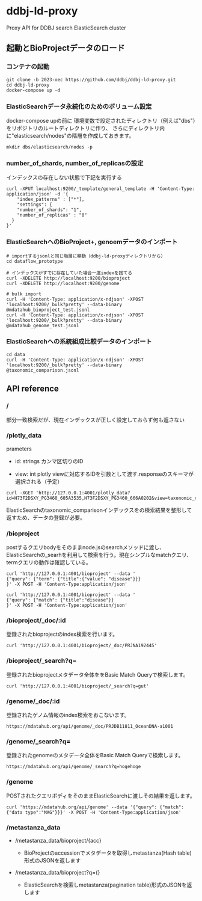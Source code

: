 # ddbj-ld-proxy
Proxy API for DDBJ search ElasticSearch cluster



## 起動とBioProjectデータのロード

### コンテナの起動
```
git clone -b 2023-oec https://github.com/ddbj/ddbj-ld-proxy.git
cd ddbj-ld-proxy
docker-compose up -d
```

### ElasticSearchデータ永続化のためのボリューム設定
docker-compose upの前に
環境変数で設定されたディレクトリ（例えば"dbs"）をリポジトリのルートディレクトリに作り、
さらにディレクトリ内に"elasticsearch/nodes"の階層を作成しておきます。
```
mkdir dbs/elasticsearch/nodes -p
```

### number_of_shards, number_of_replicasの設定
インデックスの存在しない状態で下記を実行する
```
curl -XPUT localhost:9200/_template/general_template -H 'Content-Type: application/json' -d '{
    "index_patterns" : ["*"],
    "settings": {
    "number_of_shards": "1",
    "number_of_replicas" : "0"
  }
}' 
```

### ElasticSearchへのBioProject+, genoemデータのインポート

```
# importするjsonlと同じ階層に移動（ddbj-ld-proxyディレクトリから）
cd dataflow_prototype

# インデックスがすでに存在していた場合一度indexを捨てる
curl -XDELETE http://localhost:9200/bioproject  
curl -XDELETE http://localhost:9200/genome  

# bulk import 
curl -H 'Content-Type: application/x-ndjson' -XPOST 'localhost:9200/_bulk?pretty' --data-binary @mdatahub_bioproject_test.jsonl
curl -H 'Content-Type: application/x-ndjson' -XPOST 'localhost:9200/_bulk?pretty' --data-binary @mdatahub_genome_test.jsonl
```

### ElasticSearchへの系統組成比較データのインポート

```
cd data
curl -H 'Content-Type: application/x-ndjson' -XPOST 'localhost:9200/_bulk?pretty' --data-binary @taxonomic_comparison.jsonl
```


## API reference

### /
部分一致検索だが、現在インデックスが正しく設定しておらず何も返さない

### /plotly_data

prameters
- id: strings 
    カンマ区切りのID
    
- view: int
    plotly viewに対応するIDを引数として渡す.responseのスキーマが選択される（予定）

```
curl -XGET 'http://127.0.0.1:4001/plotly_data?id=H73F2DSXY_PG3460_605A3535,H73F2DSXY_PG3460_666A0202&view=taxonomic_comparison'
```

ElasticSearchのtaxonomic_comparisonインデックスをの検索結果を整形して返すため、データの登録が必要。


### /bioproject

postするクエリbodyをそのままnode.jsのsearchメソッドに渡し、ElasticSearchの_searhを利用して検索を行う。現在シンプルなmatchクエリ、termクエリの動作は確認している。

```
curl 'http://127.0.0.1:4001/bioproject' --data '
{"query": {"term": {"title":{"value": "disease"}}}
}' -X POST -H 'Content-Type:application/json'
```
```
curl 'http://127.0.0.1:4001/bioproject' --data '
{"query": {"match": {"title":"disease"}}
}' -X POST -H 'Content-Type:application/json'
```

### /bioproject/_doc/:id

登録されたbioprojectのindex検索を行います。　

```
curl 'http://127.0.0.1:4001/bioproject/_doc/PRJNA192445'
```

### /bioproject/_search?q=

登録されたbioprojectメタデータ全体ををBasic Match Queryで検索します。

```
curl 'http://127.0.0.1:4001/bioproject/_search?q=gut'
```

### /genome/_doc/:id
登録されたゲノム情報のindex検索をおこないます。

```
https://mdatahub.org/api/genome/_doc/PRJDB11811_OceanDNA-a1001
```

### /genome/_search?q=
登録されたgenomeのメタデータ全体をBasic Match Queryで検索します。

```
https://mdatahub.org/api/genome/_search?q=hogehoge
```

### /genome
POSTされたクエリボディをそのままElasticSearchに渡しその結果を返します。

```
curl 'https://mdatahub.org/api/genome' --data '{"query": {"match": {"data type":"MAG"}}}' -X POST -H 'Content-Type:application/json'
```


### /metastanza_data

- /metastanza_data/bioproject/{acc}
    - BioProjectのaccessionでメタデータを取得しmetastanza(Hash table)形式のJSONを返します

- /metastanza_data/bioproject?q={}
    - ElasticSearchを検索しmetastanza(pagination table)形式のJSONを返します
